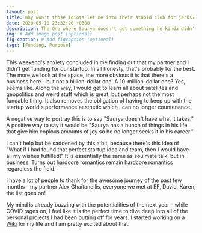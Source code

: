 ```yaml
---
layout: post
title: Why won't those idiots let me into their stupid club for jerks?
date: 2020-05-10 23:32:20 +0300
description: The One where Saurya doesn't get something he kinda didn't want anyway. # Add post description (optional)
img: # Add image post (optional)
fig-caption: # Add figcaption (optional)
tags: [Funding, Purpose]
---
```


This weekend's anxiety concluded in me finding out that my partner and I didn't get funding for our startup. In all honesty, that's probably for the best. The more we look at the space, the more obvious it is that there's a business here - but not a billion-dollar one. A 10-million-dollar one? Yes, seems like. Along the way, I would get to learn all about satellites and geopolitics and weird stuff which is great, but perhaps not the most fundable thing. It also removes the obligation of having to keep up with the startup world's performance aesthetic which I can no longer countenance.

A negative way to portray this is to say "Saurya doesn't have what it takes." A positive way to say it would be "Saurya has a bunch of things in his life that give him copious amounts of joy so he no longer seeks it in his career."

I can't help but be saddened by this a bit, because there's this idea of "What if I had found that perfect startup idea and team, then I would have all my wishes fulfilled!" It is essentially the same as soulmate talk, but in business. Turns out hardcore romantics remain hardcore romantics regardless the field.

I have a lot of people to thank for the awesome journey of the past few months - my partner Alex Ghaïtanellis, everyone we met at EF, David, Karen, the list goes on!

My mind is already buzzing with the potentialities of the next year - while COVID rages on, I feel like it is the perfect time to dive deep into all of the personal projects I had been putting off for years. I started working on a [Wiki](saurya.com/wiki) for my life and I am pretty excited about that.
